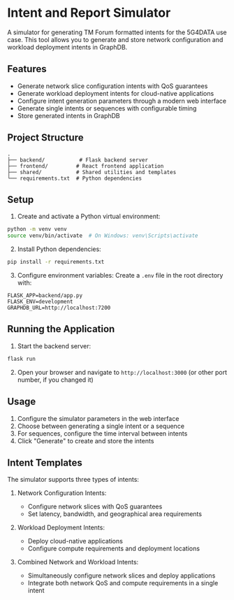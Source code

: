 # Intent and Report Simulator

A simulator for generating TM Forum formatted intents for the 5G4DATA use case. This tool allows you to generate and store network configuration and workload deployment intents in GraphDB.

## Features

- Generate network slice configuration intents with QoS guarantees
- Generate workload deployment intents for cloud-native applications
- Configure intent generation parameters through a modern web interface
- Generate single intents or sequences with configurable timing
- Store generated intents in GraphDB

## Project Structure

```
.
├── backend/           # Flask backend server
├── frontend/         # React frontend application
├── shared/           # Shared utilities and templates
└── requirements.txt  # Python dependencies
```

## Setup

1. Create and activate a Python virtual environment:
```bash
python -m venv venv
source venv/bin/activate  # On Windows: venv\Scripts\activate
```

2. Install Python dependencies:
```bash
pip install -r requirements.txt
```

3. Configure environment variables:
Create a `.env` file in the root directory with:
```
FLASK_APP=backend/app.py
FLASK_ENV=development
GRAPHDB_URL=http://localhost:7200
```

## Running the Application

1. Start the backend server:
```bash
flask run
```

2. Open your browser and navigate to `http://localhost:3000` (or other port number, if you changed it)

## Usage

1. Configure the simulator parameters in the web interface
2. Choose between generating a single intent or a sequence
3. For sequences, configure the time interval between intents
4. Click "Generate" to create and store the intents

## Intent Templates

The simulator supports three types of intents:

1. Network Configuration Intents:
   - Configure network slices with QoS guarantees
   - Set latency, bandwidth, and geographical area requirements

2. Workload Deployment Intents:
   - Deploy cloud-native applications
   - Configure compute requirements and deployment locations 

3. Combined Network and Workload Intents:
   - Simultaneously configure network slices and deploy applications
   - Integrate both network QoS and compute requirements in a single intent 